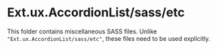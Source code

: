 # Ext.ux.AccordionList/sass/etc

This folder contains miscellaneous SASS files. Unlike `"Ext.ux.AccordionList/sass/etc"`, these files
need to be used explicitly.
